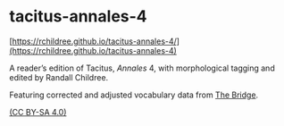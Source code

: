 # tacitus-annales-4

[https://rchildree.github.io/tacitus-annales-4/](https://rchildree.github.io/tacitus-annales-4)

A reader’s edition of Tacitus, *Annales* 4, with morphological tagging and edited by Randall Childree.

Featuring corrected and adjusted vocabulary data from [The Bridge](https://bridge.haverford.edu).

[(CC BY-SA 4.0)](https://creativecommons.org/licenses/by-sa/4.0)
